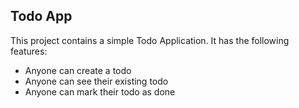 ## Todo App
This project contains a simple Todo Application.
It has the following features:
<!-- - A user can sign up
- A user can sign in -->
- Anyone can create a todo
- Anyone can see their existing todo
- Anyone can mark their todo as done
